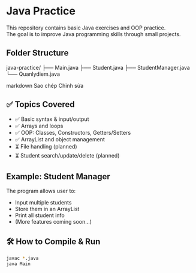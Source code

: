 # Java Practice

This repository contains basic Java exercises and OOP practice.  
The goal is to improve Java programming skills through small projects.

## Folder Structure

java-practice/
├── Main.java 
├── Student.java 
├── StudentManager.java 
└── Quanlydiem.java  

markdown 
Sao chép 
Chỉnh sửa 
 
## ✅ Topics Covered

- ✅ Basic syntax & input/output
- ✅ Arrays and loops
- ✅ OOP: Classes, Constructors, Getters/Setters
- ✅ ArrayList and object management
- ⏳ File handling (planned)
- ⏳ Student search/update/delete (planned)

## Example: Student Manager

The program allows user to:

- Input multiple students
- Store them in an ArrayList
- Print all student info
- (More features coming soon...)

## 🛠 How to Compile & Run

```bash
javac *.java
java Main
